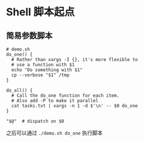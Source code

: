 # Shell 脚本起点

## 简易参数脚本
```shell
# demo.sh
do_one() {
  # Rather than xargs -I {}, it's more flexible to
  # use a function with $1
  echo "Do something with $1"  
  cp --verbose "$1" /tmp
}

do_all() {
  # Call the do_one function for each item.
  # Also add -P to make it parallel
  cat tasks.txt | xargs -n 1 -d $'\n' -- $0 do_one
}

"$@"  # dispatch on $0
```
之后可以通过 `./demo.sh do_one` 执行脚本
